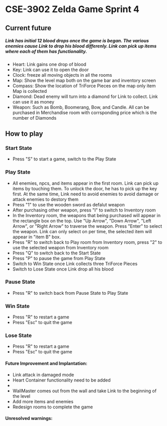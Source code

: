 # CSE-3902 Zelda Game Sprint 4
## Current future

##### Link has initial 12 blood drops once the game is began. The various enemies cause Link to drop his blood differenly. Link can pick up items where each of them has functionality.
* Heart: Link gains one drop of blood
* Key: Link can use it to open the door
* Clock: freeze all moving objects in all the rooms
* Map: Show the level map both on the game bar and inventory screen
* Compass: Show the location of TriForce Pieces on the map only item Map is collected
* Diamond: Dead enemy will turn into a diamond for Link to collect. Link can use it as money
* Weapon: Such as Bomb, Boomerang, Bow, and Candle. All can be purchased in Merchandise room with corrsponding price which is the number of Diamonds


## How to play

### Start State
* Press "S" to start a game, switch to the Play State
### Play State
* All enemies, npcs, and items appear in the first room. Link can pick up items by touching them. To unlock the door, he has to pick up the key first. At the same time, Link need to avoid enemies to avoid damage or attack enemies to destory them
* Press "1" to use the wooden sword as defalut weapon
* After purchasing other weapon, press "I" to switch to Inventory room 
* In the Inventory room, the weapons that being purchased will appear in the rectangle box on the top. Use "Up Arrow", "Down Arrow", "Left Arrow", or "Right Arrow" to traverse the weapon. Press "Enter" to select the weapon. Link can only select on per time, the selected item will appear in "item B" box. 
* Press "R" to switch back to Play room from Inventory room, press "2" to use the selected weapon from Inventory room
* Press "Q" to switch back to the Start State
* Press "P" to pause the game from Play State
* Switch to Win State once Link collects three TriForce Pieces
* Switch to Lose State once Link drop all his blood
### Pause State
* Press "R" to switch back from Pause State to Play State 
### Win State
* Press "R" to restart a game
* Press "Esc" to quit the game 
### Lose State
* Press "R" to restart a game
* Press "Esc" to quit the game


#### Future Improvement and Implantation:
* Link attack in damaged mode
* Heart Container functionality need to be added
* 
* WallMaster comes out from the wall and take Link to the beginning of the level
* Add more items and enemies
* Redesign rooms to complete the game

#### Unresolved warnings:  
